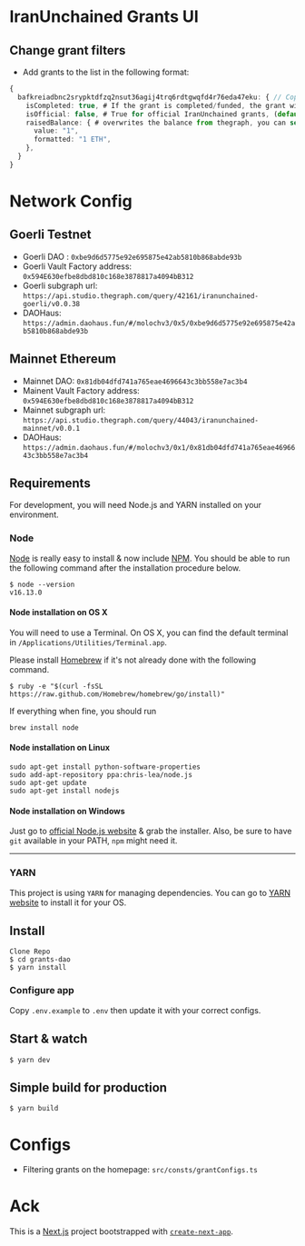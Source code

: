 # IranUnchained Grants UI


## Change grant filters

- Add grants to the list in the following format:

```typescript
{
  bafkreiadbnc2srypktdfzq2nsut36agij4trq6rdtgwqfd4r76eda47eku: { // Copy from the URL, this is the IPFS hash of the grant
    isCompleted: true, # If the grant is completed/funded, the grant will show under Completed category
    isOfficial: false, # True for official IranUnchained grants, (default) false for the rest
    raisedBalance: { # overwrites the balance from thegraph, you can set this for completed grants
      value: "1",
      formatted: "1 ETH",
    },
  }
}
```

# Network Config

## Goerli Testnet

- Goerli DAO : `0xbe9d6d5775e92e695875e42ab5810b868abde93b`
- Goerli Vault Factory address: `0x594E630efbe8dbd810c168e3878817a4094bB312`
- Goerli subgraph url: `https://api.studio.thegraph.com/query/42161/iranunchained-goerli/v0.0.38`
- DAOHaus: `https://admin.daohaus.fun/#/molochv3/0x5/0xbe9d6d5775e92e695875e42ab5810b868abde93b`



## Mainnet Ethereum
- Mainnet DAO: `0x81db04dfd741a765eae4696643c3bb558e7ac3b4`
- Mainent Vault Factory address: `0x594E630efbe8dbd810c168e3878817a4094bB312`
- Mainnet subgraph url: `https://api.studio.thegraph.com/query/44043/iranunchained-mainnet/v0.0.1`
- DAOHaus: `https://admin.daohaus.fun/#/molochv3/0x1/0x81db04dfd741a765eae4696643c3bb558e7ac3b4`


## Requirements

For development, you will need Node.js and YARN installed on your environment.

### Node

[Node](http://nodejs.org/) is really easy to install & now include [NPM](https://npmjs.org/).
You should be able to run the following command after the installation procedure
below.

    $ node --version
    v16.13.0

#### Node installation on OS X

You will need to use a Terminal. On OS X, you can find the default terminal in
`/Applications/Utilities/Terminal.app`.

Please install [Homebrew](http://brew.sh/) if it's not already done with the following command.

    $ ruby -e "$(curl -fsSL https://raw.github.com/Homebrew/homebrew/go/install)"

If everything when fine, you should run

    brew install node

#### Node installation on Linux

    sudo apt-get install python-software-properties
    sudo add-apt-repository ppa:chris-lea/node.js
    sudo apt-get update
    sudo apt-get install nodejs

#### Node installation on Windows

Just go to [official Node.js website](http://nodejs.org/) & grab the installer.
Also, be sure to have `git` available in your PATH, `npm` might need it.

---

### YARN

This project is using `YARN` for managing dependencies. You can go to [YARN website](https://classic.yarnpkg.com/lang/en/docs/install) to install it for your OS.

## Install

    Clone Repo
    $ cd grants-dao
    $ yarn install

### Configure app

Copy `.env.example` to `.env` then update it with your correct configs.

## Start & watch

    $ yarn dev

## Simple build for production

    $ yarn build



# Configs

- Filtering grants on the homepage: `src/consts/grantConfigs.ts`


# Ack

This is a [Next.js](https://nextjs.org/) project bootstrapped with [`create-next-app`](https://github.com/vercel/next.js/tree/canary/packages/create-next-app).
